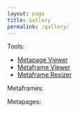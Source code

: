 ```yaml
---
layout: page
title: Gallery
permalink: /gallery/
---
```


Tools:
<ul id="tools">
<li><a href="{{site.baseurl}}/tools/metapageview">Metapage Viewer</a></li>

<li><a href="{{site.baseurl}}/tools/metaframeview?url={{site.baseurl}}/metaframes/example00_iframe1/">Metaframe Viewer</a></li>

<li><a href="{{site.baseurl}}/tools/metaframe-resize?url={{site.baseurl}}/metaframes/passthrough/">Metaframe Resizer</a></li>

</ul>

Metaframes:
<ul id="metaframes"></ul>


Metapages:
<ul id="metapages"></ul>


<script src="index.js"></script>